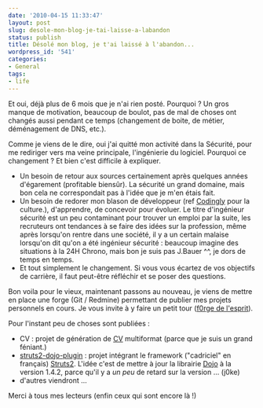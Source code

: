 ```yaml
---
date: '2010-04-15 11:33:47'
layout: post
slug: desole-mon-blog-je-tai-laisse-a-labandon
status: publish
title: Désolé mon blog, je t'ai laissé à l'abandon...
wordpress_id: '541'
categories:
- General
tags:
- life
---
```


Et oui, déjà plus de 6 mois que je n'ai rien posté. Pourquoi ? Un gros manque de motivation, beaucoup de boulot, pas de mal de choses ont changés aussi pendant ce temps (changement de boite, de métier, déménagement de DNS, etc.).

Comme je viens de le dire, oui j'ai quitté mon activité dans la Sécurité, pour me rediriger vers ma veine principale, l'ingénierie du logiciel. Pourquoi ce changement ? Et bien c'est difficile à expliquer.

  * Un besoin de retour aux sources certainement après quelques années d'égarement (profitable biensûr). La sécurité un grand domaine, mais bon cela ne correspondait pas à l'idée que je m'en étais fait.
  * Un besoin de redorer mon blason de développeur (ref [Codingly](http://codingly.com/2008/12/29/degage-sale-programmeur/) pour la culture.), d'apprendre, de concevoir pour évoluer. Le titre d'ingénieur sécurité est un peu contaminant pour trouver un emploi par la suite, les recruteurs ont tendances à se faire des idées sur la profession, même après lorsqu'on rentre dans une société, il y a un certain malaise lorsqu'on dit qu'on a été ingénieur sécurité : beaucoup imagine des situations à la 24H Chrono, mais bon je suis pas J.Bauer ^^, je dors de temps en temps.
  * Et tout simplement le changement. Si vous vous écartez de vos objectifs de carrière, il faut peut-être réfléchir et se poser des questions.

Bon voila pour le vieux, maintenant passons au nouveau, je viens de mettre en place une forge (Git / Redmine) permettant de publier mes projets personnels en cours. Je vous invite à y faire un petit tour ([f0rge de l'esprit](http://projects.zenithar.org/)).

Pour l'instant peu de choses sont publiées :
  * CV : projet de génération de [CV](http://thibault.n0rmand.org/) multiformat (parce que je suis un grand féniant.)
  * [struts2-dojo-plugin](http://projects.zenithar.org/projects/struts2-dojo-plugin) : projet intégrant le framework ("cadriciel" en français) [Struts2](http://struts.apache.org/). L'idée c'est de mettre à jour la librairie [Dojo](http://www.dojotoolkit.org/) à la version 1.4.2, parce qu'il y a _un peu_ de retard sur la version ... (j0ke)
  * d'autres viendront ...

Merci à tous mes lecteurs (enfin ceux qui sont encore là !)
